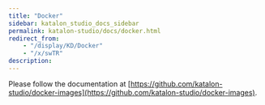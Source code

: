 ```yaml
---
title: "Docker" 
sidebar: katalon_studio_docs_sidebar
permalink: katalon-studio/docs/docker.html 
redirect_from:
    - "/display/KD/Docker"
    - "/x/swTR"
description: 
---
```

Please follow the documentation at [https://github.com/katalon-studio/docker-images](https://github.com/katalon-studio/docker-images).